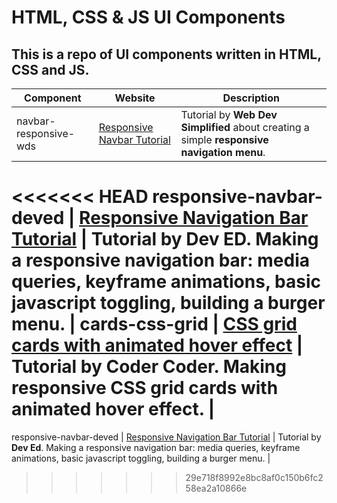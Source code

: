 # HTML, CSS & JS UI Components

## This is a repo of UI components written in HTML, CSS and JS. 

Component | Website | Description |
--- | --- | --- |
navbar-responsive-wds | [Responsive Navbar Tutorial](https://www.youtube.com/watch?v=At4B7A4GOPg&t=17s) | Tutorial by __Web Dev Simplified__ about creating a simple __responsive navigation menu__. |
<<<<<<< HEAD
responsive-navbar-deved | [Responsive Navigation Bar Tutorial](https://www.youtube.com/watch?v=gXkqy0b4M5g&t=15s) | Tutorial by __Dev ED__. Making a responsive navigation bar: media queries, keyframe animations, basic javascript toggling, building a burger menu. |
cards-css-grid | [CSS grid cards with animated hover effect](https://www.youtube.com/watch?v=qYmxFbl0qa0&feature=youtu.be) | Tutorial by __Coder Coder__. Making responsive CSS grid cards with animated hover effect. |
=======
responsive-navbar-deved | [Responsive Navigation Bar Tutorial](https://www.youtube.com/watch?v=gXkqy0b4M5g&t=15s) | Tutorial by __Dev Ed__. Making a responsive navigation bar: media queries, keyframe animations, basic javascript toggling, building a burger menu. |
>>>>>>> 29e718f8992e8bc8af0c150b6fc258ea2a10866e
